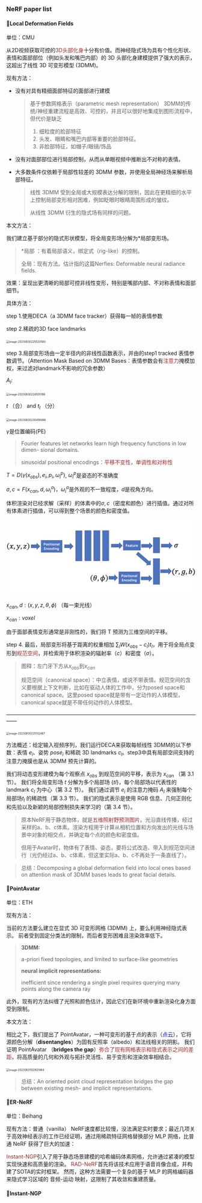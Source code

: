 ### NeRF paper list

#### :page_with_curl:Local Deformation Fields

单位：CMU

从2D视频获取可控的<font color="brown">3D头部化身</font>十分有价值。而神经隐式场为具有个性化形状、表情和面部部位（例如头发和嘴巴内部）的 3D 头部化身建模提供了强大的表示，这超出了线性 3D 可变形模型 (3DMM)。

现有方法：

- 没有对具有精细面部特征的面部进行建模

  > 基于参数网格表示（parametric mesh representation） 3DMM的传统/神经重建流程是高效、可控的，并且可以很好地集成到图形流程中，但代价是缺乏
  >
  > 1. 细粒度的脸部特征
  > 2. 头发、眼睛和嘴巴内部等重要的脸部特征。
  > 3. 非脸部特征，如帽子/眼镜/饰品

- 没有对面部部位进行局部控制，从而从单眼视频中推断出不对称的表情。 

- 大多数条件仅依赖于局部性较差的 3DMM 参数，并使用全局神经场来解析局部特征。 

  > 线性 3DMM 受到全局或大规模表达分解的限制，因此在更精细的水平上控制局部变形相对困难，例如眨眼时眼睛周围形成的皱纹。
  >
  > 从线性 3DMM 衍生的隐式场有同样的问题。

本文方法：

我们建立基于部分的隐式形状模型，将全局变形场分解为*局部变形场。

> *局部 ：有着局部语义，绑定式（rig-like）的控制。
>
> 全局：现有方法。估计指的这篇Nerfies: Deformable neural radiance fields.

效果：呈现出更清晰的局部可控非线性变形，特别是嘴部内部、不对称表情和面部细节。

具体方法：

step 1.使用DECA（a 3DMM face tracker）获得每一帧的表情参数

step 2.稀疏的3D face landmarks

<img src="/Users/DevonnHou/Library/Application Support/typora-user-images/image-20230830225520580.png" alt="image-20230830225520580" style="zoom:50%;" />

step 3.局部变形场由一定半径内的非线性函数表示，并由的step1 tracked 表情参数调节。（Attention Mask Based on 3DMM Bases：表情参数会有<font color="brown">注意力</font>掩模加权，来过滤对landmark不影响的冗余参数）

$A_l$:

<img src="/Users/DevonnHou/Library/Application Support/typora-user-images/image-20230830224505199.png" alt="image-20230830224505199" style="zoom:50%;" />

$t$ （合） and $t_l$ （分）

<img src="/Users/DevonnHou/Library/Application Support/typora-user-images/image-20230830230458466.png" alt="image-20230830230458466" style="zoom:50%;" />

$\gamma$是位置编码(PE)

> Fourier features let networks learn high frequency functions in low dimen- sional domains.
>
> sinusoidal positional encodings：<font color="brown">平移不变性，单调性和对称性</font>

$T = D(\gamma(x_{obs}),e_i,p_i,\omega_{i}^{p})$,  $\omega_{i}^{p}$是姿态的不准确度

$\sigma, c = F(x_{can},d,\omega_{i}^{a})$，$\omega_{i}^{a}$是外观的不一致程度，$d$是视角方向。

体积渲染对已经求解（采样）的体素中的$\sigma, c$（密度和颜色）进行插值。通过对所有体素进行插值，可以得到整个场景的颜色和密度值。

<img src="../../../images/typora-images/image-20230725152329052.png" alt="image-20230725152329052" style="zoom:50%;" />

$x_{can}, d : (x,y,z,\theta, \phi)$ （每一束光线）

$x_{can}: voxel$

由于面部表情变形通常是非刚性的，我们将 T 预测为三维空间的平移。

step 4. 最后，局部变形将基于距离的权重相加 $\sum_{l}{W(x_{obs}-c_l)t_l}$，用于将全局点变形到<font color="brown">规范空间</font>，并检索用于体积渲染的辐射率（$c$）和密度（$\sigma$）。

> 图释：左门牙下方从$x_{obs}$到$x_{can}$
>
> 规范空间（canonical space）：中立表情，或说不带表情。规范空间的含义要根据上下文判断，比如在驱动人体的工作中，分为posed space和canonical space。这里posed space就是带有一定动作的人体模型，canonical space就是不带任何动作的人体模型。

——————————————————————————————————————

<img src="/Users/DevonnHou/Library/Application Support/typora-user-images/image-20230830225132467.png" alt="image-20230830225132467" style="zoom:50%;" />

方法概述：给定输入视频序列，我们运行DECA来获取每帧线性 3DMM的以下参数：表情 $e_i$、姿势 $pose_i$ 和稀疏 3D landmarks $c_l$。step3中具有局部空间支持的注意力掩膜也是从 3DMM 预先计算的。 

我们将动态变形建模为每个观察点 $x_{obs}$ 到规范空间的平移，表示为 $x_{can}$ （第 3.1 节）。 我们将全局变形场 $t$ 分解为多个局部场 $\{tl\}$，每个局部场以代表性的landmark $c_l$ 为中心（第 3.2 节）。 我们通过调节 $e_i$ 的注意力掩码 $A_l$ 来强制每个局部场$t_l$ 的稀疏性（第 3.3 节）。 我们的隐式表示是使用 RGB 信息、几何正则化和先验以及新颖的局部控制损失来学习的（第 3.4 节）。

> 原本NeRF用于静态物体，就是<font color="brown">五维照射野预测图片</font>。光沿直线传播，经过采样的a、b、c体素。渲染方程用于计算从相机位置和方向发出的光线与场景中对象的相交点，并确定每个点的颜色和密度值。
>
> 但用于Avatar时，物体有了表情、姿态，要将公式改造、带入到规范空间进行（光仍经过a、b、c体素，但这里实际a、b、c不再处于一条直线了）。

> 总结：Decomposing a global deformation field into local ones based on attention mask of 3DMM bases leads to great facial details.

#### :page_with_curl:PointAvatar

单位：ETH

现有方法：

当前的方法要么建立在显式 3D 可变形网格 (3DMM) 上，要么利用神经隐式表示。 前者受到固定分类法的限制，而后者变形困难且渲染效率低下。

> **3DMM:** 
>
> a-priori fixed topologies, and limited to surface-like geometries
>
> **neural implicit representations:** 
>
> inefficient since rendering a single pixel requires querying many points along the camera ray

此外，现有的方法纠缠了光照和颜色估计，因此它们在新环境中重新渲染化身方面受到限制。

本文方法：

相比之下，我们提出了 PointAvatar，一种可变形的基于点的表示（<font color="blue">点云</font>），它将源颜色分解（**disentangles**）为固有反照率（albedo）和法线相关的阴影。 我们证明 PointAvatar （**bridges the gap**）<font color="brown">弥合了现有网格表示和隐式表示之间的差距</font>，将高质量的几何和外观与拓扑灵活性、易于变形和渲染效率相结合。

<img src="/Users/DevonnHou/Library/Application Support/typora-user-images/image-20230831102921464.png" alt="image-20230831102921464" style="zoom:50%;" />

> 总结：An oriented point cloud representation bridges the gap between existing mesh- and implicit representations.

#### :page_with_curl:ER-NeRF

单位：Beihang

现有方法：普通（vanilla） NeRF速度都比较慢，没法满足实时要求；最近几项关于高效神经表示的工作已经证明，通过用稀疏特征网格替换部分 MLP 网络，比普通 NeRF 获得了巨大的加速：

<font color="brown">Instant-NGP</font>引入了用于静态场景建模的哈希编码体素网格，允许通过紧凑的模型实现快速和高质量的渲染。 <font color="brown">RAD-NeRF</font>首先将该技术应用于语音肖像合成，并构建了SOTA的实时框架。 然而，这种方法需要一个复杂的基于 MLP 的网格编码器来隐式学习区域的 音频-运动 映射，这限制了其收敛和重建质量。

#### :page_with_curl:Instant-NGP

